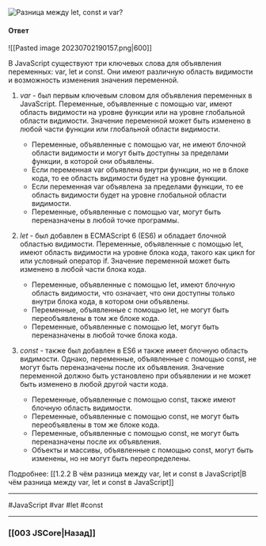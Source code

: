 ![Разница между `let`, `const` и `var`?](https://youtu.be/1eIRTdgzHtw?t=361)

#### Ответ

![[Pasted image 20230702190157.png|600]]

В JavaScript существуют три ключевых слова для объявления переменных: var, let и const. Они имеют различную область видимости и возможность изменения значения переменной.

1. *var* - был первым ключевым словом для объявления переменных в JavaScript. Переменные, объявленные с помощью var, имеют область видимости на уровне функции или на уровне глобальной области видимости. Значение переменной может быть изменено в любой части функции или глобальной области видимости.
	* Переменные, объявленные с помощью var, не имеют блочной области видимости и могут быть доступны за пределами функции, в которой они объявлены.
	* Если переменная var объявлена внутри функции, но не в блоке кода, то ее область видимости будет на уровне функции.
	- Если переменная var объявлена за пределами функции, то ее область видимости будет на уровне глобальной области видимости.
	- Переменные, объявленные с помощью var, могут быть переназначены в любой точке программы.
	
2. *let* - был добавлен в ECMAScript 6 (ES6) и обладает блочной областью видимости. Переменные, объявленные с помощью let, имеют область видимости на уровне блока кода, такого как цикл for или условный оператор if. Значение переменной может быть изменено в любой части блока кода.
	* Переменные, объявленные с помощью let, имеют блочную область видимости, что означает, что они доступны только внутри блока кода, в котором они объявлены.
	* Переменные, объявленные с помощью let, не могут быть переобъявлены в том же блоке кода.
	* Переменные, объявленные с помощью let, могут быть переназначены в любой точке блока кода.
	
3. *const* - также был добавлен в ES6 и также имеет блочную область видимости. Однако, переменные, объявленные с помощью const, не могут быть переназначены после их объявления. Значение переменной должно быть установлено при объявлении и не может быть изменено в любой другой части кода.
	- Переменные, объявленные с помощью const, также имеют блочную область видимости.
	- Переменные, объявленные с помощью const, не могут быть переобъявлены в том же блоке кода.
	- Переменные, объявленные с помощью const, не могут быть переназначены после их объявления.
	- Объекты и массивы, объявленные с помощью const, могут быть изменены, но не могут быть переопределены.

Подробнее: [[1.2.2 В чём разница между var, let и const в JavaScript|В чём разница между var, let и const в JavaScript]]

___
 #JavaScript #var #let #const

___

### [[003 JSCore|Назад]]